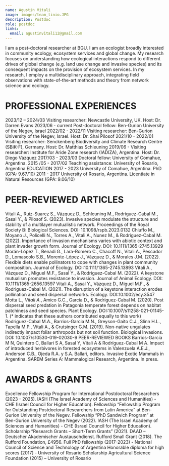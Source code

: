 ```yaml
---
name: Agustin Vitali
image: images/team_tinio.JPG
description: Postdoc
role: postdoc
links:
  email: agustinvitali12@gmail.com
---
```


<!-- I am a post-doctoral researcher at BGU from Argentina. I am interested in understanding the complex interaction between humans and nature. In particular, my research focuses on invasive species, ecosystem services, and community ecology. In my free time, I enjoy doing outdoor activities, such as hiking and climbing. -->

I am a post-doctoral researcher at BGU. I am an ecologist broadly interested in community ecology, ecosystem services and global change. My research focuses on understanding how ecological interactions respond to different drives of global change (e.g. land use change and invasive species) and its consequent impacts on the provision of ecosystem services. In my research, I employ a multidisciplinary approach, integrating field observations with state-of-the-art methods and theory from network science and ecology.


# PROFESSIONAL EXPERIENCES

2023/12 – 2024/03 Visiting researcher: Newcastle University, UK. Host: Dr. Darren Evans
2023/06 - current Post-doctoral fellow: Ben-Gurion University of the Negev, Israel
2022/02 - 2022/11 Visiting researcher: Ben-Gurion University of the Negev, Israel. Host: Dr. Shai Pilosof
2021/10 - 2022/01 Visiting researcher: Senckenberg Biodiversity and Climate Research Centre (SBiK-F), Germany. Host: Dr. Matthias Schleuning
2019/06 - Visiting researcher: Institute for Aride Zone research (IADIZA), Argentina. Host: Dr. Diego Vázquez
2017/03 - 2023/03 Doctoral fellow: University of Comahue, Argentina. 
2015 /05 - 2017/02 Teaching assistance: University of Rosario, Argentina
EDUCATION
2017 - 2023 University of Comahue, Argentina. PhD (GPA: 9.67/10)
2011 - 2017 University of Rosario, Argentina. Licentiate in Natural Resources (GPA: 9.06/10)


# PEER-REVIEWED ARTICLES

Vitali A., Ruiz-Suarez S., Vázquez D., Schleuning M., Rodríguez-Cabal M., Sasal Y., & Pilosof S. (2023). Invasive species modulate the structure and stability of a multilayer mutualistic network. Proceedings of the Royal Society B: Biological Sciences. DOI: 10.1098/rspb.2023.0132
Chiuffo M., Moyano J., Policelli N., Torres A., Vitali A., Nunez M., & Rodriguez-Cabal M. (2022). Importance of invasion mechanisms varies with abiotic context and plant invader growth form. Journal of Ecology. DOI: 10.1111/1365-2745.13929
Morán-López T., Benadi G., Lara-Romero C., Chacoff N., Vitali A., Pescador D., Lomascolo S.B., Morente-López J., Vázquez D., & Morales J.M. (2022). Flexible diets enable pollinators to cope with changes in plant community composition. Journal of Ecology. DOI:10.1111/1365-2745.13893
Vitali A., Vázquez D., Miguel M.F., Sasal Y., & Rodriguez-Cabal M. (2022). A keystone mutualism promotes resistance to invasion. Journal of Animal Ecology. DOI: 10.1111/1365-2656.13597 
Vitali A., Sasal Y., Vázquez D., Miguel M.F., & Rodriguez-Cabal M. (2021). The disruption of a keystone interaction erodes pollination and seed dispersal networks. Ecology. DOI:10.1002/ecy.3547
Motta L.*, Vitali A.*, Amico G.C., García D., & Rodriguez-Cabal M. (2020). Post dispersal seed predation in Patagonia temperate forest depends on habitat patchiness and seed species. Plant Ecology.  DOI:10.1007/s11258-021-01145-1. (* indicates that these authors contributed equally to this work)
Rodriguez-Cabal M.A., Barrios-Garcia M.N., Greyson-Gaito C.J., Slinn H.L., Tapella M.P., Vitali A., & Crutsinger G.M. (2019). Non-native ungulates indirectly impact foliar arthropods but not soil function. Biological Invasions. DOI: 10.1007/s10530-019-02030-9
PEER-REVIEWED BOOKS
Barrios-García M N, Quintero C, Ballari S A, Sasal Y, Vitali A & Rodríguez-Cabal M A. Impact of introduced herbivores in forested ecosystems in Valenzuela A.E.J., Anderson C.B., Ojeda R.A. y S.A. Ballari, editors. Invasive Exotic Mammals in Argentina. SAREM Series A: Mammalogical Research, Argentina. In press.


# AWARDS & GRANTS

Excellence Fellowship Program for International Postdoctoral Researchers (2023 - 2025).  IASH (The Israel Academy of Sciences and Humanities) - CHE (Israel Council for Higher Education). 
Fellowship “Fellowship Program for Outstanding Postdoctoral Researchers from Latin America” at Ben-Gurion University of the Negev.
Fellowship “PhD Sandwich Program” at Ben-Gurion University of the Negev (2022).  IASH (The Israel Academy of Sciences and Humanities) - CHE (Israel Council for Higher Education).  
Scholarship “Research Grants – Short-Term Grants” (2021). DAAD  – Deutscher Akademischer Austauschdienst.
Rufford Small Grant (2018). The Rufford Foundation, £4956.
Full PhD fellowship (2017-2023) - National Council of Science and Technology of Argentina 
Honorable diploma for high scores (2017) - University of Rosario 
Scholarship Agricultural Science Foundation (2015) – University of Rosario
